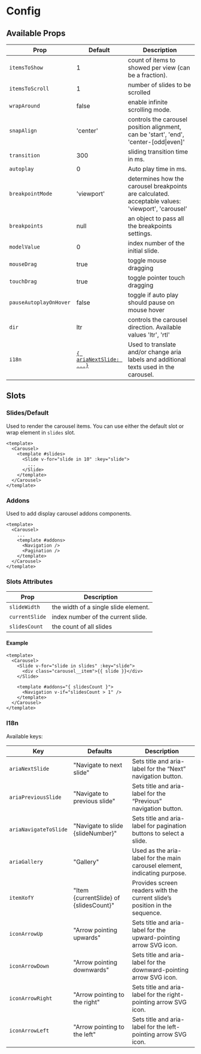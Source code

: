# Config

## Available Props

| Prop                   | Default                          | Description                                                                                                             |
| ---------------------- | -------------------------------- | ----------------------------------------------------------------------------------------------------------------------- |
| `itemsToShow`          | 1                                | count of items to showed per view (can be a fraction).                                                                  |
| `itemsToScroll`        | 1                                | number of slides to be scrolled                                                                                         |
| `wrapAround`           | false                            | enable infinite scrolling mode.                                                                                         |
| `snapAlign`            | 'center'                         | controls the carousel position alignment, can be 'start', 'end', 'center-[odd\|even]'                                   |
| `transition`           | 300                              | sliding transition time in ms.                                                                                          |
| `autoplay`             | 0                                | Auto play time in ms.                                                                                                   |
| `breakpointMode`       | 'viewport'                       | determines how the carousel breakpoints are calculated. acceptable values: 'viewport', 'carousel' <Badge text="0.5.0"/> |
| `breakpoints`          | null                             | an object to pass all the breakpoints settings.                                                                         |
| `modelValue`           | 0                                | index number of the initial slide. <Badge text="0.1.20"/>                                                               |
| `mouseDrag`            | true                             | toggle mouse dragging <Badge text="0.1.23"/>                                                                            |
| `touchDrag`            | true                             | toggle pointer touch dragging <Badge text="0.1.23"/>                                                                    |
| `pauseAutoplayOnHover` | false                            | toggle if auto play should pause on mouse hover <Badge text="0.1.25"/>                                                  |
| `dir`                  | ltr                              | controls the carousel direction. Available values 'ltr', 'rtl' <Badge text="0.1.38"/>                                   |
| `i18n`                 | [`{ ariaNextSlide: ...}`](#i18n) | Used to translate and/or change aria labels and additional texts used in the carousel. <Badge text="0.3.1"/>            |

## Slots

### Slides/Default

Used to render the carousel items. You can use either the default slot or wrap element in `slides` slot.

```vue
<template>
  <Carousel>
    <template #slides>
      <Slide v-for="slide in 10" :key="slide">
        ...
      </Slide>
    </template>
  </Carousel>
</template>
```

### Addons

Used to add display carousel addons components.

```vue
<template>
  <Carousel>
    ...
    <template #addons>
      <Navigation />
      <Pagination />
    </template>
  </Carousel>
</template>
```

### Slots Attributes

| Prop           | Description                          |
| -------------- | ------------------------------------ |
| `slideWidth`   | the width of a single slide element. |
| `currentSlide` | index number of the current slide.   |
| `slidesCount`  | the count of all slides              |

#### Example

```vue {7,8,9}
<template>
  <Carousel>
    <Slide v-for="slide in slides" :key="slide">
      <div class="carousel__item">{{ slide }}</div>
    </Slide>
  
    <template #addons="{ slidesCount }">
      <Navigation v-if="slidesCount > 1" />
    </template>
  </Carousel>
</template>
```

### I18n

Available keys:

| Key                   | Defaults                               | Description                                                                |
| --------------------- | -------------------------------------- | -------------------------------------------------------------------------- |
| `ariaNextSlide`       | "Navigate to next slide"               | Sets title and aria-label for the “Next” navigation button.                |
| `ariaPreviousSlide`   | "Navigate to previous slide"           | Sets title and aria-label for the “Previous” navigation button.            |
| `ariaNavigateToSlide` | "Navigate to slide {slideNumber}"      | Sets title and aria-label for pagination buttons to select a slide.        |
| `ariaGallery`         | "Gallery"                              | Used as the aria-label for the main carousel element, indicating purpose.  |
| `itemXofY`            | "Item {currentSlide} of {slidesCount}" | Provides screen readers with the current slide’s position in the sequence. |
| `iconArrowUp`         | "Arrow pointing upwards"               | Sets title and aria-label for the upward-pointing arrow SVG icon.          |
| `iconArrowDown`       | "Arrow pointing downwards"             | Sets title and aria-label for the downward-pointing arrow SVG icon.        |
| `iconArrowRight`      | "Arrow pointing to the right"          | Sets title and aria-label for the right-pointing arrow SVG icon.           |
| `iconArrowLeft`       | "Arrow pointing to the left"           | Sets title and aria-label for the left-pointing arrow SVG icon.            |
